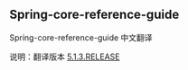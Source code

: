 ## Spring-core-reference-guide
Spring-core-reference-guide 中文翻译

说明：翻译版本 [5.1.3.RELEASE](https://docs.spring.io/spring/docs/5.1.3.RELEASE/spring-framework-reference/core.html#spring-core)